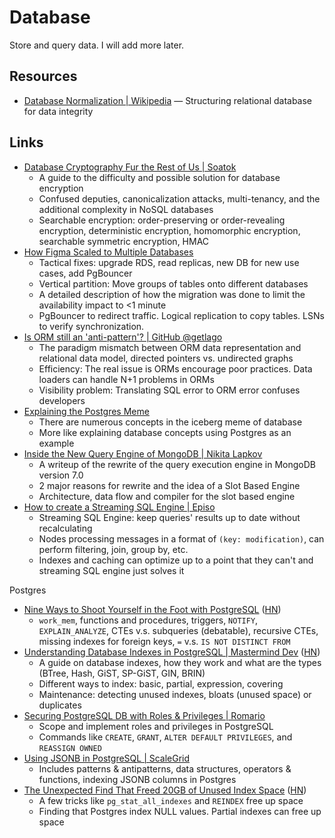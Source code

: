 # Database

Store and query data. I will add more later.

## Resources

- [Database Normalization | Wikipedia](https://en.wikipedia.org/wiki/Database_normalization)
  — Structuring relational database for data integrity

## Links

- [Database Cryptography Fur the Rest of Us | Soatok](https://soatok.blog/2023/03/01/database-cryptography-fur-the-rest-of-us/)
  - A guide to the difficulty and possible solution for database encryption
  - Confused deputies, canonicalization attacks, multi-tenancy, and the
    additional complexity in NoSQL databases
  - Searchable encryption: order-preserving or order-revealing encryption,
    deterministic encryption, homomorphic encryption, searchable symmetric
    encryption, HMAC
- [How Figma Scaled to Multiple Databases](https://www.figma.com/blog/how-figma-scaled-to-multiple-databases/)
  - Tactical fixes: upgrade RDS, read replicas, new DB for new use cases, add
    PgBouncer
  - Vertical partition: Move groups of tables onto different databases
  - A detailed description of how the migration was done to limit the
    availability impact to \<1 minute
  - PgBouncer to redirect traffic. Logical replication to copy tables. LSNs to
    verify synchronization.
- [Is ORM still an 'anti-pattern'? | GitHub @getlago](https://github.com/getlago/lago/wiki/Is-ORM-still-an-%27anti-pattern%27%3F)
  - The paradigm mismatch between ORM data representation and relational data
    model, directed pointers vs. undirected graphs
  - Efficiency: The real issue is ORMs encourage poor practices. Data loaders
    can handle N+1 problems in ORMs
  - Visibility problem: Translating SQL error to ORM error confuses developers
- [Explaining the Postgres Meme](https://www.avestura.dev/blog/explaining-the-postgres-meme)
  - There are numerous concepts in the iceberg meme of database
  - More like explaining database concepts using Postgres as an example
- [Inside the New Query Engine of MongoDB | Nikita Lapkov](https://laplab.me/posts/inside-new-query-engine-of-mongodb/)
  - A writeup of the rewrite of the query execution engine in MongoDB version
    7.0
  - 2 major reasons for rewrite and the idea of a Slot Based Engine
  - Architecture, data flow and compiler for the slot based engine
- [How to create a Streaming SQL Engine | Episo](https://www.epsio.io/blog/how-to-create-a-streaming-sql-engine)
  - Streaming SQL Engine: keep queries' results up to date without recalculating
  - Nodes processing messages in a format of `(key: modification)`, can perform
    filtering, join, group by, etc.
  - Indexes and caching can optimize up to a point that they can't and streaming
    SQL engine just solves it

Postgres

- [Nine Ways to Shoot Yourself in the Foot with PostgreSQL](https://philbooth.me/blog/nine-ways-to-shoot-yourself-in-the-foot-with-postgresql)
  ([HN](https://news.ycombinator.com/item?id=35684220))
  - `work_mem`, functions and procedures, triggers, `NOTIFY`, `EXPLAIN_ANALYZE`,
    CTEs v.s. subqueries (debatable), recursive CTEs, missing indexes for
    foreign keys, `=` v.s. `IS NOT DISTINCT FROM`
- [Understanding Database Indexes in PostgreSQL | Mastermind Dev](https://blog.mastermind.dev/indexes-in-postgresql)
  ([HN](https://news.ycombinator.com/item?id=35978757))
  - A guide on database indexes, how they work and what are the types (BTree,
    Hash, GiST, SP-GiST, GIN, BRIN)
  - Different ways to index: basic, partial, expression, covering
  - Maintenance: detecting unused indexes, bloats (unused space) or duplicates
- [Securing PostgreSQL DB with Roles & Privileges | Romario](https://rlopzc.com/posts/securing-your-postgresql-db-with-roles--privileges/)
  - Scope and implement roles and privileges in PostgreSQL
  - Commands like `CREATE`, `GRANT`, `ALTER DEFAULT PRIVILEGES`, and
    `REASSIGN OWNED`
- [Using JSONB in PostgreSQL | ScaleGrid](https://scalegrid.io/blog/using-jsonb-in-postgresql-how-to-effectively-store-index-json-data-in-postgresql/)
  - Includes patterns & antipatterns, data structures, operators & functions,
    indexing JSONB columns in Postgres
- [The Unexpected Find That Freed 20GB of Unused Index Space](https://hakibenita.com/postgresql-unused-index-size)
  ([HN](https://news.ycombinator.com/item?id=37294793))
  - A few tricks like `pg_stat_all_indexes` and `REINDEX` free up space
  - Finding that Postgres index NULL values. Partial indexes can free up space
